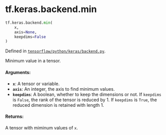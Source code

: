 <div itemscope itemtype="http://developers.google.com/ReferenceObject">
<meta itemprop="name" content="tf.keras.backend.min" />
<meta itemprop="path" content="Stable" />
</div>

# tf.keras.backend.min

``` python
tf.keras.backend.min(
    x,
    axis=None,
    keepdims=False
)
```



Defined in [`tensorflow/python/keras/backend.py`](https://www.tensorflow.org/code/tensorflow/python/keras/backend.py).

Minimum value in a tensor.

#### Arguments:

* <b>`x`</b>: A tensor or variable.
* <b>`axis`</b>: An integer, the axis to find minimum values.
* <b>`keepdims`</b>: A boolean, whether to keep the dimensions or not.
        If `keepdims` is `False`, the rank of the tensor is reduced
        by 1. If `keepdims` is `True`,
        the reduced dimension is retained with length 1.


#### Returns:

A tensor with miminum values of `x`.
